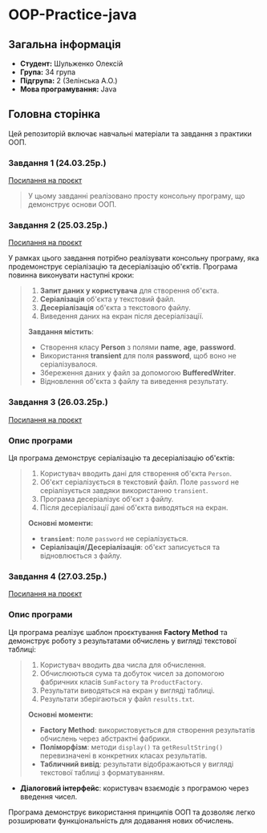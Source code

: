 # OOP-Practice-java

## Загальна інформація

- **Студент:** Шульженко Олексій
- **Група:** 34 група
- **Підгрупа:** 2 (Зелінська А.О.)
- **Мова програмування:** Java

## Головна сторінка

Цей репозиторій включає навчальні матеріали та завдання з практики ООП.

### Завдання 1 (24.03.25р.)

[Посилання на проєкт](OOP%20Practice%20java/untitled/src/ex1/Readme.md)

> У цьому завданні реалізовано просту консольну програму, що демонструє основи ООП.

### Завдання 2 (25.03.25р.)

[Посилання на проєкт](OOP%20Practice%20java/untitled/src/ex2/Readme.md)

У рамках цього завдання потрібно реалізувати консольну програму, яка продемонструє серіалізацію та десеріалізацію об'єктів. Програма повинна виконувати наступні кроки:

> 1. **Запит даних у користувача** для створення об'єкта.
> 2. **Серіалізація** об'єкта у текстовий файл.
> 3. **Десеріалізація** об'єкта з текстового файлу.
> 4. Виведення даних на екран після десеріалізації.
>
> **Завдання містить**:
> - Створення класу **Person** з полями **name**, **age**, **password**.
> - Використання **transient** для поля **password**, щоб воно не серіалізувалося.
> - Збереження даних у файл за допомогою **BufferedWriter**.
> - Відновлення об'єкта з файлу та виведення результату.

### Завдання 3 (26.03.25р.)

[Посилання на проєкт](OOP%20Practice%20java/untitled/src/ex3/Readme.md)

### Опис програми

Ця програма демонструє серіалізацію та десеріалізацію об'єктів:

> 1. Користувач вводить дані для створення об'єкта `Person`.
> 2. Об'єкт серіалізується в текстовий файл. Поле `password` не серіалізується завдяки використанню `transient`.
> 3. Програма десеріалізує об'єкт з файлу.
> 4. Після десеріалізації дані об'єкта виводяться на екран.
>
>**Основні моменти:**
>- **`transient`**: поле `password` не серіалізується.
>- **Серіалізація/Десеріалізація**: об'єкт записується та відновлюється з файлу.

### Завдання 4 (27.03.25р.)

[Посилання на проєкт](OOP%20Practice%20java/untitled/src/ex4/Readme.md)

### Опис програми

Ця програма реалізує шаблон проєктування **Factory Method** та демонструє роботу з результатами обчислень у вигляді текстової таблиці:

> 1. Користувач вводить два числа для обчислення.
> 2. Обчислюються сума та добуток чисел за допомогою фабричних класів `SumFactory` та `ProductFactory`.
> 3. Результати виводяться на екран у вигляді таблиці.
> 4. Результати зберігаються у файл `results.txt`.
>
>**Основні моменти:**
>- **Factory Method**: використовується для створення результатів обчислень через абстрактні фабрики.
>- **Поліморфізм**: методи `display()` та `getResultString()` перевизначені в конкретних класах результатів.
>- **Табличний вивід**: результати відображаються у вигляді текстової таблиці з форматуванням.
- **Діалоговий інтерфейс**: користувач взаємодіє з програмою через введення чисел.

Програма демонструє використання принципів ООП та дозволяє легко розширювати функціональність для додавання нових обчислень.
